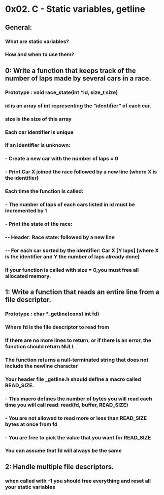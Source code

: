 # 0x02. C - Static variables, getline
## General:
### What are static variables?
### How and when to use them?

## 0: Write a function that keeps track of the number of laps made by several cars in a race.
### Prototype : void race_state(int *id, size_t size)
### id is an array of int representing the “identifier” of each car.
### size is the size of this array
### Each car identifier is unique
### If an identifier is unknown:
###   - Create a new car with the number of laps = 0
###   - Print Car X joined the race followed by a new line (where X is the identifier)
### Each time the function is called:
###   - The number of laps of each cars listed in id must be incremented by 1
###   - Print the state of the race:
###     -- Header: Race state: followed by a new line
###     -- For each car sorted by the identifier: Car X [Y laps] (where X is the identifier and Y the number of laps already done)
### If your function is called with size = 0,you must free all allocated memory.

## 1: Write a function that reads an entire line from a file descriptor.
### Prototype : char *_getline(const int fd)
### Where fd is the file descriptor to read from
### If there are no more lines to return, or if there is an error, the function should return NULL
### The function returns a null-terminated string that does not include the newline character
### Your header file _getline.h should define a macro called READ_SIZE.
###   - This macro defines the number of bytes you will read each time you will call read: read(fd, buffer, READ_SIZE)
###   - You are not allowed to read more or less than READ_SIZE bytes at once from fd
###   - You are free to pick the value that you want for READ_SIZE
### You can assume that fd will always be the same

## 2: Handle multiple file descriptors.
### when called with -1 you should free everything and reset all your static variables
